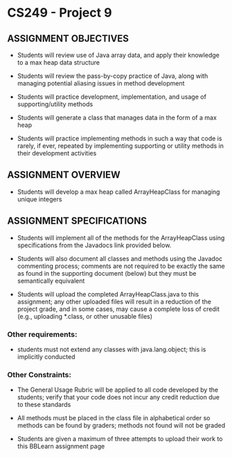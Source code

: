 # CS249 - Project 9

## ASSIGNMENT OBJECTIVES

- Students will review use of Java array data, and apply their knowledge to a max heap data structure

- Students will review the pass-by-copy practice of Java, along with managing potential aliasing issues in method development

- Students will practice development, implementation, and usage of supporting/utility methods

- Students will generate a class that manages data in the form of a max heap

- Students will practice implementing methods in such a way that code is rarely, if ever, repeated by implementing supporting or utility methods in their development activities

## ASSIGNMENT OVERVIEW

- Students will develop a max heap called ArrayHeapClass for managing unique integers

## ASSIGNMENT SPECIFICATIONS

- Students will implement all of the methods for the ArrayHeapClass using specifications from the Javadocs link provided below.

- Students will also document all classes and methods using the Javadoc commenting process; comments are not required to be exactly the same as found in the supporting document (below) but they must be semantically equivalent

- Students will upload the completed ArrayHeapClass.java to this assignment; any other uploaded files will result in a reduction of the project grade, and in some cases, may cause a complete loss of credit (e.g., uploading *.class, or other unusable files)

### Other requirements:

- students must not extend any classes with java.lang.object; this is implicitly conducted

### Other Constraints:

- The General Usage Rubric will be applied to all code developed by the students; verify that your code does not incur any credit reduction due to these standards

- All methods must be placed in the class file in alphabetical order so methods can be found by graders; methods not found will not be graded

- Students are given a maximum of three attempts to upload their work to this BBLearn assignment page
